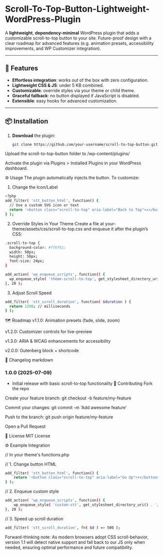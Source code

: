 # Scroll-To-Top-Button-Lightweight-WordPress-Plugin

A **lightweight**, **dependency-minimal** WordPress plugin that adds a customizable scroll-to-top button to your site. Future-proof design with a clear roadmap for advanced features (e.g. animation presets, accessibility improvements, and WP Customizer integration).

---

## 🚀 Features

- **Effortless integration**: works out of the box with zero configuration.
- **Lightweight CSS & JS**: under 5 KB combined.
- **Customizable**: override styles via your theme or child theme.
- **Graceful fallback**: no button displayed if JavaScript is disabled.
- **Extensible**: easy hooks for advanced customization.

---

## 📦 Installation

1. **Download** the plugin:
   ```bash
   git clone https://github.com/your-username/scroll-to-top-button.git
Upload the scroll-to-top-button folder to /wp-content/plugins/

Activate the plugin via Plugins > Installed Plugins in your WordPress dashboard.

⚙️ Usage
The plugin automatically injects the button. To customize:

1. Change the Icon/Label
  ```bash
<?php
add_filter( 'stt_button_html', function() {
    // Use a custom SVG icon or text
    return '<button class="scroll-to-top" aria-label="Back to Top">🔝</button>';
} );
```
2. Override Styles in Your Theme
Create a file at your-theme/assets/css/scroll-to-top.css and enqueue it after the plugin’s CSS:
  ```bash
.scroll-to-top {
    background-color: #ff6f61;
    width: 50px;
    height: 50px;
    font-size: 24px;
}

add_action( 'wp_enqueue_scripts', function() {
    wp_enqueue_style( 'theme-scroll-to-top', get_stylesheet_directory_uri() . '/assets/css/scroll-to-top.css', [], '1.0' );
}, 20 );
```
3. Adjust Scroll Speed
  ```bash
add_filter( 'stt_scroll_duration', function( $duration ) {
    return 1200; // milliseconds
} );
```
🗺️ Roadmap
v1.1.0: Animation presets (fade, slide, zoom)

v1.2.0: Customizer controls for live-preview

v1.3.0: ARIA & WCAG enhancements for accessibility

v2.0.0: Gutenberg block + shortcode

📝 Changelog
markdown

### 1.0.0 (2025-07-09)
- Initial release with basic scroll-to-top functionality
🤝 Contributing
Fork the repo

Create your feature branch: git checkout -b feature/my-feature

Commit your changes: git commit -m 'Add awesome feature'

Push to the branch: git push origin feature/my-feature

Open a Pull Request

📄 License
MIT License 

⚙️ Example Integration

// In your theme's functions.php


// 1. Change button HTML
```bash
add_filter( 'stt_button_html', function() {
    return '<button class="scroll-to-top" aria-label="Go Up">⬆️</button>';
} );
```

// 2. Enqueue custom style

```bash
add_action( 'wp_enqueue_scripts', function() {
    wp_enqueue_style( 'custom-stt', get_stylesheet_directory_uri() . '/css/custom-scroll.css', [], '1.0' );
}, 20 );
```
// 3. Speed up scroll duration
```bash
add_filter( 'stt_scroll_duration', fn( $d ) => 500 );
```
Forward-thinking note: As modern browsers adopt CSS scroll-behavior, version 1.1 will detect native support and fall back to our JS only when needed, ensuring optimal performance and future compatibility.
